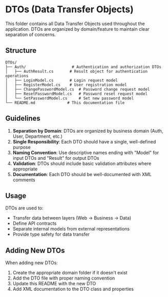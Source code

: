 # DTOs (Data Transfer Objects)

This folder contains all Data Transfer Objects used throughout the application. DTOs are organized by domain/feature to maintain clear separation of concerns.

## Structure

```
DTOs/
├── Auth/                    # Authentication and authorization DTOs
│   ├── AuthResult.cs       # Result object for authentication operations
│   ├── LoginModel.cs       # Login request model
│   ├── RegisterModel.cs    # User registration model
│   ├── ChangePasswordModel.cs  # Password change request model
│   ├── ResetPasswordModel.cs   # Password reset request model
│   └── SetPasswordModel.cs     # Set new password model
└── README.md              # This documentation file
```

## Guidelines

1. **Separation by Domain**: DTOs are organized by business domain (Auth, User, Department, etc.)
2. **Single Responsibility**: Each DTO should have a single, well-defined purpose
3. **Naming Convention**: Use descriptive names ending with "Model" for input DTOs and "Result" for output DTOs
4. **Validation**: DTOs should include basic validation attributes where appropriate
5. **Documentation**: Each DTO should be well-documented with XML comments

## Usage

DTOs are used to:
- Transfer data between layers (Web → Business → Data)
- Define API contracts
- Separate internal models from external representations
- Provide type safety for data transfer

## Adding New DTOs

When adding new DTOs:
1. Create the appropriate domain folder if it doesn't exist
2. Add the DTO file with proper naming convention
3. Update this README with the new DTO
4. Add XML documentation to the DTO class and properties 